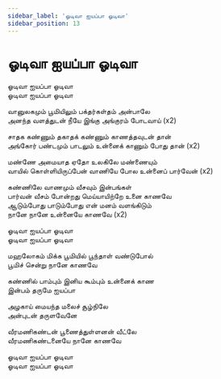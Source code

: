 ```yaml
---
sidebar_label: 'ஓடிவா ஐயப்பா ஓடிவா'
sidebar_position: 13
---
```


# **ஓடிவா ஐயப்பா ஓடிவா**

ஓடிவா ஐயப்பா ஓடிவா  
ஓடிவா ஐயப்பா ஓடிவா

வானுலகமும் பூமியிலும் பக்தர்கள்தம் அன்பாலே  
அனந்த வளத்துடன் நீயே இங்கு அங்குரம் போடவாய் (x2)

சாதக கண்ணும் தகாதக் கண்ணும் காணத்தவுடன் தான்  
அங்கோர் பண்டமும் பாடலும் உன்னைக் காணும் போது தான் (x2)

மண்ணே அமையாத ஏதோ உலகிலே மண்ணையும்  
வாயில் கொள்ளியிருப்பேன் வாணியே போல உன்னைப் பார்வேன் (x2)

கண்ணிலே வாணமும் வீசவும் இன்பங்கள்  
பார்வன் வீசம் போன்றது மெய்யாயிற்றே உனை காணவே  
ஆடும்போது பாடும்போது என் மனம் வளங்கிடும்  
நானே நானே உன்னையே காணவே (x2)

ஓடிவா ஐயப்பா ஓடிவா  
ஓடிவா ஐயப்பா ஓடிவா

மஹலோகம் மிக்க பூமியில் பூந்தாள் வண்டுபோல்  
பூமிச் சென்று நானே காணவே  

கண்ணில் பாம்பும் இனிய கூம்பும் உன்னைக் காண  
இன்பம் தருமே ஐயப்பா

அழகாய் மையந்த மலைச் சூழ்நிலே  
அன்புடன் தருளவேனே  

வீரமணிகண்டன் பூணைத்துள்ளனன் வீட்லே  
வீரமணிகண்டனையே நானே காணவே  

ஓடிவா ஐயப்பா ஓடிவா  
ஓடிவா ஐயப்பா ஓடிவா
